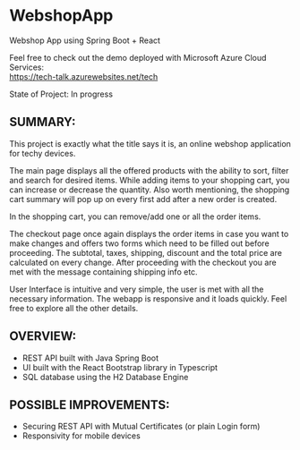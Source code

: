 # WebshopApp
Webshop App using Spring Boot + React

Feel free to check out the demo deployed with Microsoft Azure Cloud Services:  
https://tech-talk.azurewebsites.net/tech

State of Project: In progress

## SUMMARY:
This project is exactly what the title says it is, an online webshop application for techy devices. 

The main page displays all the offered products with the ability to sort, filter and search for desired items. While adding items to your shopping cart, you can increase or decrease the quantity. Also worth mentioning, the shopping cart summary will pop up on every first add after a new order is created.  

In the shopping cart, you can remove/add one or all the order items.  

The checkout page once again displays the order items in case you want to make changes and offers two forms which need to be filled out before proceeding. The subtotal, taxes, shipping, discount and the total price are calculated on every change. After proceeding with the checkout you are met with the message containing shipping info etc.

User Interface is intuitive and very simple, the user is met with all the necessary information. The webapp is responsive and it loads quickly. Feel free to explore all the other details.

## OVERVIEW:
* REST API built with Java Spring Boot
* UI built with the React Bootstrap library in Typescript
* SQL database using the H2 Database Engine

## POSSIBLE IMPROVEMENTS:
* Securing REST API with Mutual Certificates (or plain Login form)
* Responsivity for mobile devices
